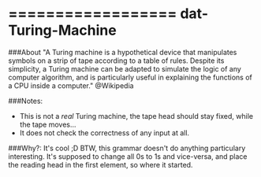 ==================
dat-Turing-Machine
==================

###About
"A Turing machine is a hypothetical device that manipulates symbols on a strip of tape according to a table of rules. Despite its simplicity, a Turing machine can be adapted to simulate the logic of any computer algorithm, and is particularly useful in explaining the functions of a CPU inside a computer." @Wikipedia

###Notes:
* This is not a _real_ Turing machine, the tape head should stay fixed, while the tape moves...
* It does not check the correctness of any input at all.

###Why?:
It's cool ;D BTW, this grammar doesn't do anything particulary interesting. It's supposed to change all 0s to 1s and vice-versa, and place the reading head in the first element, so where it started.
